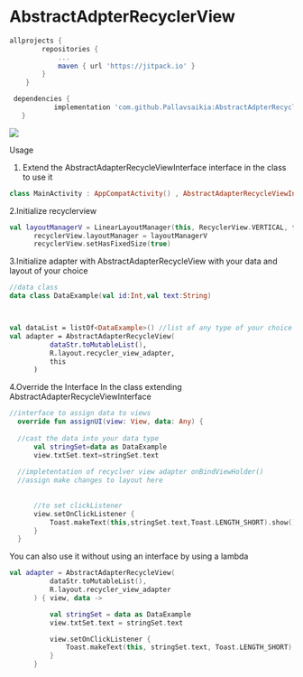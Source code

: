 # AbstractAdpterRecyclerView


```groovy
allprojects {
		repositories {
			...
			maven { url 'https://jitpack.io' }
		}
	}
  ```
 
 ```groovy
  dependencies {
	        implementation 'com.github.Pallavsaikia:AbstractAdpterRecyclerView:v1.0.0'
	}
  ```
  [![](https://jitpack.io/v/Pallavsaikia/AbstractAdpterRecyclerView.svg)](https://jitpack.io/#Pallavsaikia/AbstractAdpterRecyclerView)


  
  Usage
  
  1. Extend the AbstractAdapterRecycleViewInterface interface in the class to use it
  
   ```kotlin
  class MainActivity : AppCompatActivity() , AbstractAdapterRecycleViewInterface { }
   ```
   
  2.Initialize recyclerview
  ```kotlin
  val layoutManagerV = LinearLayoutManager(this, RecyclerView.VERTICAL, false)
        recyclerView.layoutManager = layoutManagerV
        recyclerView.setHasFixedSize(true)
  ```
  3.Initialize adapter with AbstractAdapterRecycleView with your data and layout of your choice
  ```kotlin
  //data class
  data class DataExample(val id:Int,val text:String)
  
  
  
  val dataList = listOf<DataExample>() //list of any type of your choice 
  val adapter = AbstractAdapterRecycleView(
            dataStr.toMutableList(),
            R.layout.recycler_view_adapter,
            this
        )
  ```
  
  4.Override the Interface In the class extending AbstractAdapterRecycleViewInterface
  ```kotlin
  //interface to assign data to views
    override fun assignUI(view: View, data: Any) {
    
    //cast the data into your data type
        val stringSet=data as DataExample
        view.txtSet.text=stringSet.text
	
	//impletentation of recyclver view adapter onBindViewHolder()
	//assign make changes to layout here
	
	
        //to set clickListener
        view.setOnClickListener {
            Toast.makeText(this,stringSet.text,Toast.LENGTH_SHORT).show()
        }
    }
  ```
  
  
  
  You can also use it without using an interface by using a lambda
  ```kotlin
  val adapter = AbstractAdapterRecycleView(
            dataStr.toMutableList(),
            R.layout.recycler_view_adapter
        ) { view, data ->

            val stringSet = data as DataExample
            view.txtSet.text = stringSet.text

            view.setOnClickListener {
                Toast.makeText(this, stringSet.text, Toast.LENGTH_SHORT).show()
            }
        }
  ```
